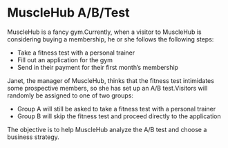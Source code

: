 # MuscleHub A/B/Test
MuscleHub is a fancy gym.Currently, when a visitor to MuscleHub is considering buying a membership, he or she follows the following steps:
<ul>
    <li>Take a fitness test with a personal trainer</li>
    <li>Fill out an application for the gym</li>
    <li>Send in their payment for their first month’s membership</li>
</ul>
Janet, the manager of MuscleHub, thinks that the fitness test intimidates some prospective members, so she has set up an A/B test.Visitors will randomly be assigned to one of two groups:
<ul>
    <li>Group A will still be asked to take a fitness test with a personal trainer</li>
    <li>Group B will skip the fitness test and proceed directly to the application</li>
</ul>

The objective is to help MuscleHub analyze the A/B test and choose a business strategy.

